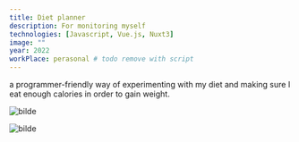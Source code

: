 ```yaml
---
title: Diet planner
description: For monitoring myself
technologies: [Javascript, Vue.js, Nuxt3]
image: ""
year: 2022
workPlace: perasonal # todo remove with script
---
```


a programmer-friendly way of experimenting with my diet and making sure I eat enough calories in order to gain weight.

![bilde](https://i.imgur.com/JUnYuG1.png)

![bilde](https://i.imgur.com/FtfTKab.png)